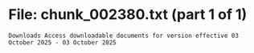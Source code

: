 ﻿# File: chunk_002380.txt (part 1 of 1)
```
Downloads Access downloadable documents for version effective 03 October 2025 - 03 October 2025
```

